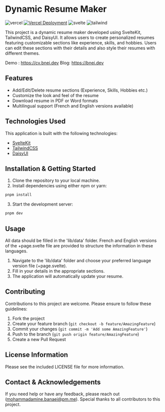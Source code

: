 # Dynamic Resume Maker

![vercel](https://img.shields.io/badge/Vercel-000000?style=for-the-badge&logo=vercel&logoColor=white) [![Vercel Deployment](https://therealsujitk-vercel-badge.vercel.app/?app=cv-maker&style=for-the-badge&logo=false)](https://cv.bnei.dev) ![svelte](https://img.shields.io/badge/Svelte-4A4A55?style=for-the-badge&logo=svelte&logoColor=FF3E00) ![tailwind](https://img.shields.io/badge/Tailwind_CSS-38B2AC?style=for-the-badge&logo=tailwind-css&logoColor=white)

This project is a dynamic resume maker developed using SvelteKit, TailwindCSS, and DaisyUI. It allows users to create personalized resumes featuring customizable sections like experience, skills, and hobbies. Users can edit these sections with their details and also style their resumes with different themes.

Demo : <https://cv.bnei.dev>
Blog: <https://bnei.dev>

## Features

- Add/Edit/Delete resume sections (Experience, Skills, Hobbies etc.)
- Customize the look and feel of the resume
- Download resume in PDF or Word formats
- Multilingual support (French and English versions available)

## Technologies Used

This application is built with the following technologies:

- [SvelteKit](https://kit.svelte.dev/)
- [TailwindCSS](https://tailwindcss.com/)
- [DaisyUI](https://daisyui.com/)

## Installation & Getting Started

1. Clone the repository to your local machine.
2. Install dependencies using either npm or yarn:

```bash
pnpm install
```

3. Start the development server:

```bash
pnpm dev
```

## Usage

All data should be filled in the 'lib/data' folder. French and English versions of the +page.svelte file are provided to structure the information in these languages.

1. Navigate to the 'lib/data' folder and choose your preferred language version file (+page.svelte).
2. Fill in your details in the appropriate sections.
3. The application will automatically update your resume.

## Contributing

Contributions to this project are welcome. Please ensure to follow these guidelines:

1. Fork the project
2. Create your feature branch (`git checkout -b feature/AmazingFeature`)
3. Commit your changes (`git commit -m 'Add some AmazingFeature'`)
4. Push to the branch (`git push origin feature/AmazingFeature`)
5. Create a new Pull Request

## License Information

Please see the included LICENSE file for more information.

## Contact & Acknowledgements

If you need help or have any feedback, please reach out ([mohammadamine.banaei@pm.me](mailto:mohammadamine.banaei@pm.me)).
Special thanks to all contributors to this project.
